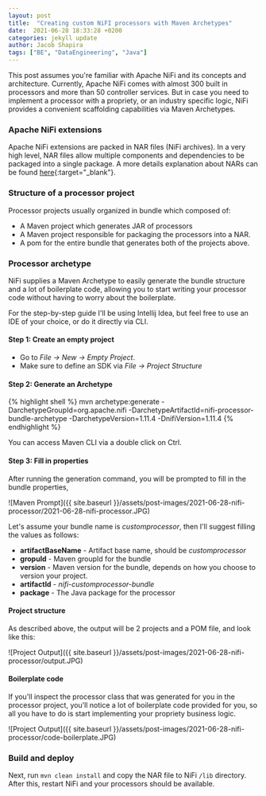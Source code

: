 ```yaml
---
layout: post
title:  "Creating custom NiFI processors with Maven Archetypes"
date:  2021-06-28 18:33:28 +0200
categories: jekyll update
author: Jacob Shapira
tags: ["BE", "DataEngineering", "Java"]
---
```


This post assumes you're familiar with Apache NiFi and its concepts and architecture.
Currently, Apache NiFi comes with almost 300 built in processors and more than 50 controller services.
But in case you need to implement a processor with a propriety, or an industry specific logic,
NiFi provides a convenient scaffolding capabilities via Maven Archetypes.

### Apache NiFi extensions
Apache NiFi extensions are packed in NAR files (NiFi archives).
In a very high level, NAR files allow multiple components and dependencies to be packaged into a single package.
A more details explanation about NARs can be found [here](https://nifi.apache.org/docs/nifi-docs/html/developer-guide.html#nars){:target="_blank"}.

### Structure of a processor project
Processor projects usually organized in bundle which composed of:

* A Maven project which generates JAR of processors
* A Maven project responsible for packaging the processors into a NAR.
* A pom for the entire bundle that generates both of the projects above.

### Processor archetype
NiFi supplies a Maven Archetype to easily generate the bundle structure and a lot of boilerplate code,
allowing you to start writing your processor code without having to worry about the boilerplate.

For the step-by-step guide I'll be using Intellij Idea, but feel free to use an IDE of your choice, or do it directly via CLI.


#### Step 1: Create an empty project
* Go to <i>File -> New -> Empty Project</i>.
* Make sure to define an SDK via <i> File -> Project Structure </i>

#### Step 2: Generate an Archetype
{% highlight shell %}
mvn archetype:generate -DarchetypeGroupId=org.apache.nifi -DarchetypeArtifactId=nifi-processor-bundle-archetype -DarchetypeVersion=1.11.4 -DnifiVersion=1.11.4
{% endhighlight %}

You can access Maven CLI via a double click on Ctrl.



#### Step 3: Fill in properties
After running the generation command, you will be prompted to fill in the bundle properties,

![Maven Prompt]({{ site.baseurl }}/assets/post-images/2021-06-28-nifi-processor/2021-06-28-nifi-processor.JPG)

Let's assume your bundle name is <i>customprocessor</i>, then I'll suggest filling the values as follows:

* <b>artifactBaseName</b> - Artifact base name, should be <i>customprocessor</i>
* <b>gropuId</b> - Maven groupId for the bundle
* <b>version</b> - Maven version for the bundle, depends on how you choose to version your project.
* <b>artifactId</b> - <i>nifi-customprocessor-bundle</i>
* <b>package</b> - The Java package for the processor

#### Project structure
As described above, the output will be 2 projects and a POM file, and look like this:

![Project Output]({{ site.baseurl }}/assets/post-images/2021-06-28-nifi-processor/output.JPG)

#### Boilerplate code
If you'll inspect the processor class that was generated for you in the processor project, you'll notice a lot of boilerplate code provided for you,
so all you have to do is start implementing your propriety business logic.

![Project Output]({{ site.baseurl }}/assets/post-images/2021-06-28-nifi-processor/code-boilerplate.JPG)

### Build and deploy
Next, run `mvn clean install` and copy the NAR file to NiFi `/lib` directory.
After this, restart NiFi and your processors should be available.